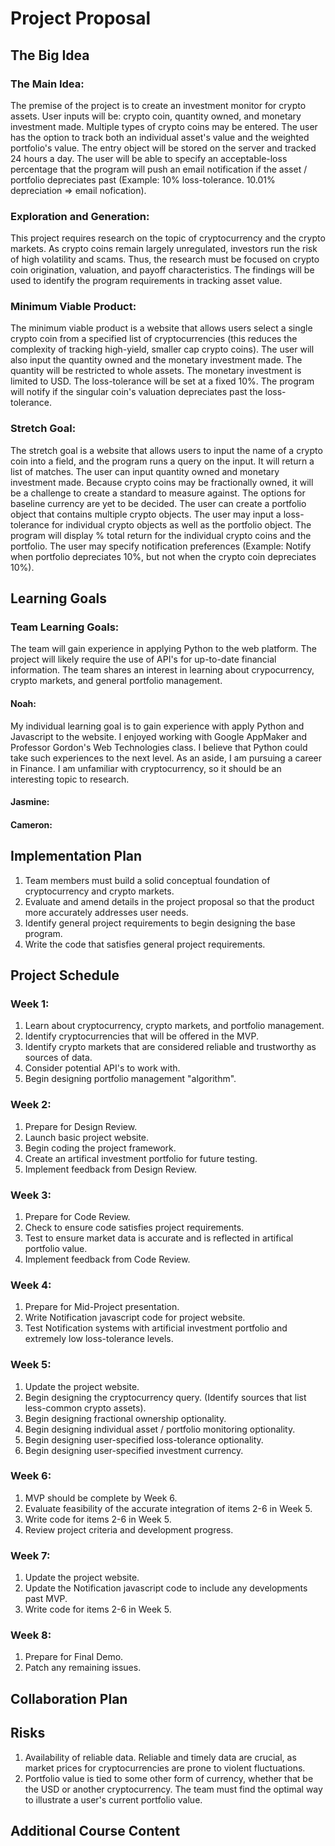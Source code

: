 # Project Proposal 

## The Big Idea
### The Main Idea:
The premise of the project is to create an investment monitor for crypto assets. 
User inputs will be: crypto coin, quantity owned, and monetary investment made. 
Multiple types of crypto coins may be entered. 
The user has the option to track both an individual asset's value and the weighted portfolio's value.
The entry object will be stored on the server and tracked 24 hours a day.
The user will be able to specify an acceptable-loss percentage that the program will push an email notification
if the asset / portfolio depreciates past (Example: 10% loss-tolerance. 10.01% depreciation => email nofication).

### Exploration and Generation:
This project requires research on the topic of cryptocurrency and the crypto markets. As crypto coins remain
largely unregulated, investors run the risk of high volatility and scams. Thus, the research must be focused
on crypto coin origination, valuation, and payoff characteristics. The findings will be used to identify the
program requirements in tracking asset value. 

### Minimum Viable Product:
The minimum viable product is a website that allows users select a single crypto coin from a specified list of cryptocurrencies
(this reduces the complexity of tracking high-yield, smaller cap crypto coins). The user will also input the quantity owned 
and the monetary investment made. The quantity will be restricted to whole assets. The monetary investment is limited to USD. 
The loss-tolerance will be set at a fixed 10%. The program will notify if the singular coin's valuation depreciates past the 
loss-tolerance. 

### Stretch Goal:
The stretch goal is a website that allows users to input the name of a crypto coin into a field, and the program runs a query on 
the input. It will return a list of matches. The user can input quantity owned and monetary investment made. Because crypto coins may 
be fractionally owned, it will be a challenge to create a standard to measure against. The options for baseline currency are yet
to be decided. The user can create a portfolio object that contains multiple crypto objects. The user may input a loss-tolerance for
individual crypto objects as well as the portfolio object. The program will display % total return for the individual crypto coins
and the portfolio. The user may specify notification preferences (Example: Notify when portfolio depreciates 10%, but not when the 
crypto coin depreciates 10%). 

## Learning Goals
### Team Learning Goals:
The team will gain experience in applying Python to the web platform. The project will likely require the use of API's for up-to-date financial information. The team shares an interest in learning about crypocurrency, crypto markets, and general portfolio management. 

#### Noah:
My individual learning goal is to gain experience with apply Python and Javascript to the website. I enjoyed working with Google AppMaker and Professor Gordon's Web Technologies class. I believe that Python could take such experiences to the next level. As an aside, I am pursuing a career in Finance. I am unfamiliar with cryptocurrency, so it should be an interesting topic to research. 

#### Jasmine:

#### Cameron:

## Implementation Plan
1. Team members must build a solid conceptual foundation of cryptocurrency and crypto markets. 
2. Evaluate and amend details in the project proposal so that the product more accurately addresses user needs.
3. Identify general project requirements to begin designing the base program. 
4. Write the code that satisfies general project requirements.

## Project Schedule
### Week 1:
1. Learn about cryptocurrency, crypto markets, and portfolio management.
2. Identify cryptocurrencies that will be offered in the MVP. 
3. Identify crypto markets that are considered reliable and trustworthy as sources of data. 
4. Consider potential API's to work with. 
5. Begin designing portfolio management "algorithm".
### Week 2:
1. Prepare for Design Review.
2. Launch basic project website. 
3. Begin coding the project framework. 
4. Create an artifical investment portfolio for future testing.
5. Implement feedback from Design Review.
### Week 3:
1. Prepare for Code Review.
2. Check to ensure code satisfies project requirements. 
3. Test to ensure market data is accurate and is reflected in artifical portfolio value.
4. Implement feedback from Code Review.
### Week 4:
1. Prepare for Mid-Project presentation. 
2. Write Notification javascript code for project website.
3. Test Notification systems with artificial investment portfolio and extremely low loss-tolerance levels.
### Week 5:
1. Update the project website. 
2. Begin designing the cryptocurrency query. (Identify sources that list less-common crypto assets).
3. Begin designing fractional ownership optionality.
4. Begin designing individual asset / portfolio monitoring optionality.
5. Begin designing user-specified loss-tolerance optionality.
6. Begin designing user-specified investment currency.
### Week 6:
1. MVP should be complete by Week 6. 
2. Evaluate feasibility of the accurate integration of items 2-6 in Week 5. 
3. Write code for items 2-6 in Week 5. 
4. Review project criteria and development progress.
### Week 7:
1. Update the project website.
2. Update the Notification javascript code to include any developments past MVP.
3. Write code for items 2-6 in Week 5. 
### Week 8:
1. Prepare for Final Demo. 
2. Patch any remaining issues.

## Collaboration Plan

## Risks
1. Availability of reliable data. Reliable and timely data are crucial, as market prices for cryptocurrencies are prone to violent fluctuations. 
2. Portfolio value is tied to some other form of currency, whether that be the USD or another cryptocurrency. The team must find the optimal way to illustrate a user's current portfolio value.

## Additional Course Content

